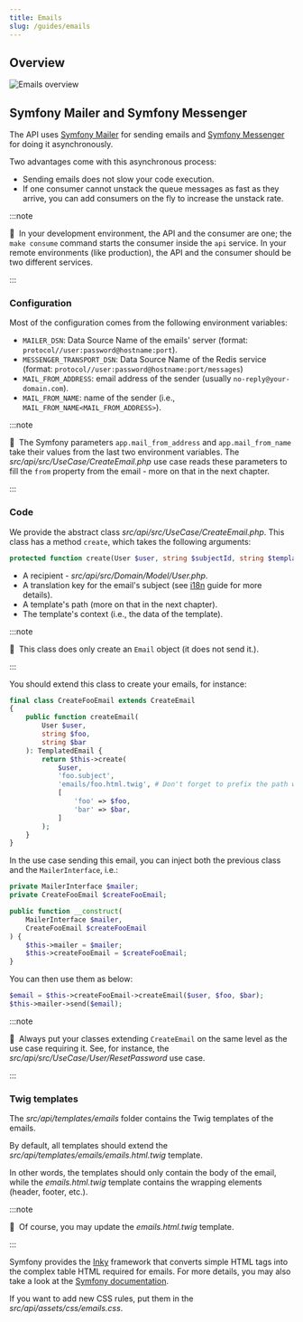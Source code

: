 ```yaml
---
title: Emails
slug: /guides/emails
---
```


## Overview

![Emails overview](/img/emails_big_picture.png)

## Symfony Mailer and Symfony Messenger

The API uses [Symfony Mailer](https://symfony.com/doc/current/mailer.html) for sending emails and
[Symfony Messenger](https://symfony.com/doc/current/messenger.html) for doing it asynchronously.

Two advantages come with this asynchronous process:

* Sending emails does not slow your code execution.
* If one consumer cannot unstack the queue messages as fast as they arrive, you can add consumers on the fly to 
increase the unstack rate.

:::note

📣&nbsp;&nbsp;In your development environment, the API and the consumer are one; the `make consume` command starts the consumer
inside the `api` service. In your remote environments (like production), the API and the consumer should be two 
different services.

:::

### Configuration

Most of the configuration comes from the following environment variables:

* `MAILER_DSN`: Data Source Name of the emails' server (format: `protocol//user:password@hostname:port`).
* `MESSENGER_TRANSPORT_DSN`: Data Source Name of the Redis service (format: `protocol//user:password@hostname:port/messages`)
* `MAIL_FROM_ADDRESS`: email address of the sender (usually `no-reply@your-domain.com`).
* `MAIL_FROM_NAME`: name of the sender (i.e., `MAIL_FROM_NAME<MAIL_FROM_ADDRESS>`).

:::note

📣&nbsp;&nbsp;The Symfony parameters `app.mail_from_address` and `app.mail_from_name` take their values from the last two 
environment variables. The *src/api/src/UseCase/CreateEmail.php* use case reads these parameters to fill the 
`from` property from the email - more on that in the next chapter.

:::

### Code

We provide the abstract class *src/api/src/UseCase/CreateEmail.php*.
This class has a method `create`, which takes the following arguments:

```php title="src/api/src/UseCase/CreateEmail.php"
protected function create(User $user, string $subjectId, string $template, array $context): TemplatedEmail
```

* A recipient - *src/api/src/Domain/Model/User.php*.
* A translation key for the email's subject (see [i18n](i18n) guide for more details).
* A template's path (more on that in the next chapter).
* The template's context (i.e., the data of the template).

:::note

📣&nbsp;&nbsp;This class does only create an `Email` object (it does not send it.).

::: 

You should extend this class to create your emails, for instance:

```php title="src/api/src/UseCase/Foo/CreateFooEmail.php"
final class CreateFooEmail extends CreateEmail
{
    public function createEmail(
        User $user,
        string $foo,
        string $bar
    ): TemplatedEmail {
        return $this->create(
            $user,
            'foo.subject',
            'emails/foo.html.twig', # Don't forget to prefix the path with "emails/".
            [
                'foo' => $foo,
                'bar' => $bar,
            ]
        );
    }
}
```

In the use case sending this email, you can inject both the previous class and the `MailerInterface`, i.e.:

```php title="src/api/src/UseCase/Foo/DoFoo.php"
private MailerInterface $mailer;
private CreateFooEmail $createFooEmail;

public function __construct(
    MailerInterface $mailer,
    CreateFooEmail $createFooEmail
) {
    $this->mailer = $mailer;
    $this->createFooEmail = $createFooEmail;
}
```

You can then use them as below:

```php title="src/api/src/UseCase/Foo/DoFoo.php"
$email = $this->createFooEmail->createEmail($user, $foo, $bar);
$this->mailer->send($email);
```

:::note

📣&nbsp;&nbsp;Always put your classes extending `CreateEmail` on the same level as the use case requiring it. 
See, for instance, the *src/api/src/UseCase/User/ResetPassword* use case.

:::

### Twig templates

The *src/api/templates/emails* folder contains the Twig templates of the emails.

By default, all templates should extend the *src/api/templates/emails/emails.html.twig* template. 

In other words, the templates should only contain the body of the email, while the *emails.html.twig* template contains 
the wrapping elements (header, footer, etc.).

:::note

📣&nbsp;&nbsp;Of course, you may update the *emails.html.twig* template.

:::

Symfony provides the [Inky](https://get.foundation/emails/docs/inky.html) framework that converts simple HTML tags into 
the complex table HTML required for emails. For more details, you may also take a look at the 
[Symfony documentation](https://symfony.com/doc/current/mailer.html#inky-email-templating-language).

If you want to add new CSS rules, put them in the *src/api/assets/css/emails.css*.